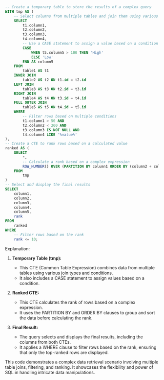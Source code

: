 ```sql
-- Create a temporary table to store the results of a complex query
WITH tmp AS (
    -- Select columns from multiple tables and join them using various conditions
    SELECT
        t1.column1,
        t2.column2,
        t3.column3,
        t4.column4,
        -- Use a CASE statement to assign a value based on a condition
        CASE
            WHEN t5.column5 > 100 THEN 'High'
            ELSE 'Low'
        END AS column5
    FROM
        table1 AS t1
    INNER JOIN
        table2 AS t2 ON t1.id = t2.id
    LEFT JOIN
        table3 AS t3 ON t2.id = t3.id
    RIGHT JOIN
        table4 AS t4 ON t3.id = t4.id
    FULL OUTER JOIN
        table5 AS t5 ON t4.id = t5.id
    WHERE
        -- Filter rows based on multiple conditions
        t1.column1 > 50 AND
        t2.column2 < 200 AND
        t3.column3 IS NOT NULL AND
        t4.column4 LIKE '%value%'
),
-- Create a CTE to rank rows based on a calculated value
ranked AS (
    SELECT
        *,
        -- Calculate a rank based on a complex expression
        ROW_NUMBER() OVER (PARTITION BY column1 ORDER BY (column2 + column3) DESC) AS rank
    FROM
        tmp
)
-- Select and display the final results
SELECT
    column1,
    column2,
    column3,
    column4,
    column5,
    rank
FROM
    ranked
WHERE
    -- Filter rows based on the rank
    rank <= 10;
```

Explanation:

1. **Temporary Table (tmp):**
   - This CTE (Common Table Expression) combines data from multiple tables using various join types and conditions.
   - It also includes a CASE statement to assign values based on a condition.

2. **Ranked CTE:**
   - This CTE calculates the rank of rows based on a complex expression.
   - It uses the PARTITION BY and ORDER BY clauses to group and sort the data before calculating the rank.

3. **Final Result:**
   - The query selects and displays the final results, including the columns from both CTEs.
   - It applies a WHERE clause to filter rows based on the rank, ensuring that only the top-ranked rows are displayed.

This code demonstrates a complex data retrieval scenario involving multiple table joins, filtering, and ranking. It showcases the flexibility and power of SQL in handling intricate data manipulations.